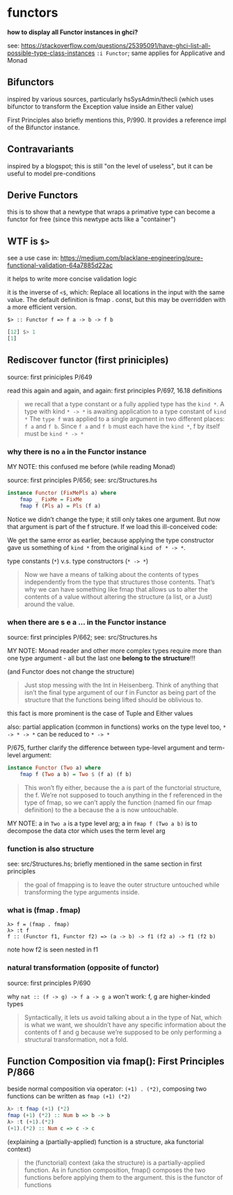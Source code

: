 # functors

**how to display all Functor instances in ghci?**

see: <https://stackoverflow.com/questions/25395091/have-ghci-list-all-possible-type-class-instances>
`:i Functor`; same applies for Applicative and Monad

## Bifunctors

inspired by various sources, particularly hsSysAdmin/thecli (which uses
bifunctor to transform the Exception value inside an Either value)

First Principles also briefly mentions this, P/990. It provides a reference impl of the Bifunctor instance.

## Contravariants

inspired by a blogspot; this is still "on the level of useless",
but it can be useful to model pre-conditions

## Derive Functors

this is to show that a newtype that wraps a primative type can become
a functor for free (since this newtype acts like a "container")

## WTF is `$>`

see a use case in: <https://medium.com/blacklane-engineering/pure-functional-validation-64a7885d22ac>

it helps to write more concise validation logic

it is the inverse of `<$`, which:
Replace all locations in the input with the same value. The default definition is fmap . const, but this may be overridden with a more efficient version.

`$> :: Functor f => f a -> b -> f b`

```haskell
[12] $> 1
[1]
```

## Rediscover functor (first priniciples)

source: first priniciples P/649

read this again and again, and again: first principles P/697, 16.18 definitions

> we recall that a type constant or a fully applied type has the `kind *`.
> A type with kind `* -> *` is awaiting application to a type constant of `kind *`
> The `type f` was applied to a single argument in two different places: `f a`
> and `f b`. Since `f a` and `f b` must each have the `kind *`, f by itself must be `kind * -> *`

### why there is no `a` in the Functor instance

MY NOTE: this confused me before (while reading Monad)

source: first principles P/656; see: src/Structures.hs

```haskell
instance Functor (FixMePls a) where
    fmap _ FixMe = FixMe
    fmap f (Pls a) = Pls (f a)
```

Notice we didn’t change the type; it still only takes one argument. But now that argument is part of the f structure. If we load this ill-conceived code:

We get the same error as earlier, because applying the type constructor gave us something of `kind *` from the original `kind of * -> *`.

type constants (`*`) v.s. type constructors (`* -> *`)

> Now we have a means of talking about the contents of types independently from the type that structures those contents. That’s why we can have something like fmap that allows us to alter the contents of a value without altering the structure (a list, or a Just) around the value.

### when there are s e a ... in the Functor instance

source: first principles P/662; see: src/Structures.hs

MY NOTE: Monad reader and other more complex types require more than
one type argument - all but the last one **belong to the structure**!!!

(and Functor does not change the structure)

> Just stop messing with the Int in Heisenberg. Think of anything that isn’t the final type argument of our f in Functor as being part of the structure that the functions being lifted should be oblivious to.

this fact is more prominent is the case of Tuple and Either values

also: partial application (common in functions) works on the type level too,
`* -> * -> *` can be reduced to `* -> *`

P/675, further clarify the difference between type-level argument and
term-level argument:

```haskell
instance Functor (Two a) where
    fmap f (Two a b) = Two $ (f a) (f b)
```

> This won’t fly either, because the a is part of the functorial structure, the f. We’re not supposed to touch anything in the f referenced in the type of fmap, so we can’t apply the function (named fin our fmap definition) to the a because the a is now untouchable.

MY NOTE: a in `Two a` is a type level arg; a in `fmap f (Two a b)` is to
decompose the data ctor which uses the term level arg

### function is also structure

see: src/Structures.hs; briefly mentioned in the same section in
first principles

> the goal of fmapping is to leave the outer structure untouched while transforming the type arguments inside.

### what is (fmap . fmap)

```text
λ> f = (fmap . fmap)
λ> :t f
f :: (Functor f1, Functor f2) => (a -> b) -> f1 (f2 a) -> f1 (f2 b)
```

note how f2 is seen nested in f1

### natural transformation (opposite of functor)

source: first principles P/690

why `nat :: (f -> g) -> f a -> g a` won't work: f, g are higher-kinded
types

> Syntactically, it lets us avoid talking about a in the type of Nat, which is what we want, we shouldn’t have any specific information about the contents of f and g because we’re supposed to be only performing a structural transformation, not a fold.

## Function Composition via fmap(): First Principles P/866

beside normal composition via operator: `(+1) . (*2)`, composing
two functions can be written as `fmap (+1) (*2)`

```haskell
λ> :t fmap (+1) (*2)
fmap (+1) (*2) :: Num b => b -> b
λ> :t (+1).(*2)
(+1).(*2) :: Num c => c -> c
```

(explaining a (partially-applied) function is a structure, aka functorial
context)

> the (functorial) context (aka the structure) is a partially-applied
> function. As in function composition, fmap() composes the two
> functions before applying them to the argument.
> this is the functor of functions
